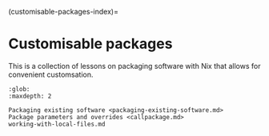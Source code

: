 (customisable-packages-index)=
# Customisable packages

This is a collection of lessons on packaging software with Nix that allows for convenient customsation.

```{toctree}
:glob:
:maxdepth: 2

Packaging existing software <packaging-existing-software.md>
Package parameters and overrides <callpackage.md>
working-with-local-files.md
```
